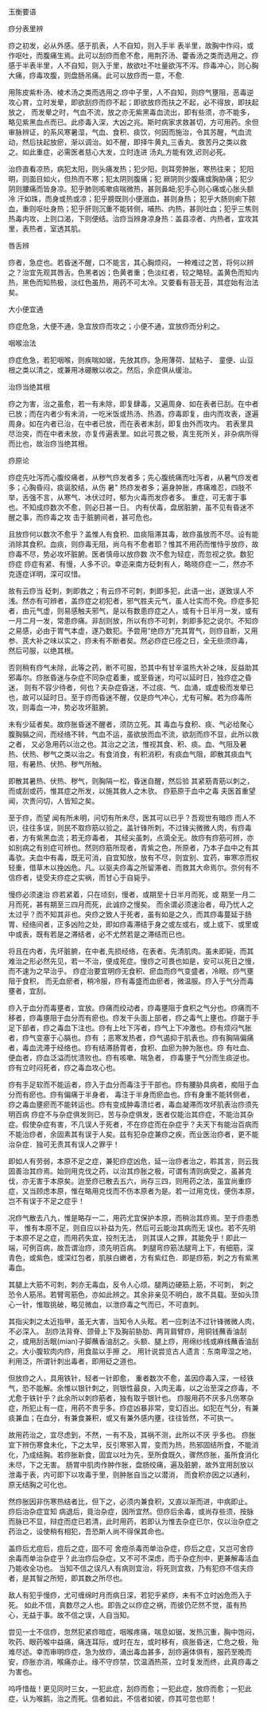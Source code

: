 玉衡要语

痧分表里辨

痧之初发，必从外感。感于肌表，人不自知，则入手半 表半里，故胸中作闷，或作呕吐，而腹痛生焉。此可以刮痧而愈不愈，用荆芥汤、藿香汤之类而选用之。痧感于半表半里，人不自知，则入于里，故欲吐不吐量欲泻不泻。痧毒冲心，则心胸大痛，痧毒攻腹，则盘肠吊痛。此可以放痧而一意，不愈.

用陈皮紫朴汤、棱术汤之类而选用之.痧中子里，人不自知，则痧气壅阻，恶毒逆攻心育，立时发晕，即欲刮痧而痧不起；即欲放痧而扶之不起，必不得放，即扶起放之， 而发晕之时，气血不流，放之亦无紫黑毒血流出，即有些须，亦不能多，略见紫黑血点而已。此疹毒入深，大凶之兆。斯时病家求救甚切，方可用药。余但审脉辨证，的系风寒暑湿，气血、食积、痰饮，何因而施治，令其苏醒，气血流动，然后扶起放瘀，渐以调治。如不醒，即择牛黄丸,三香丸、救苦丹之类以救之。如此重症，必需医者慈心大发，立时连进 汤丸,方能有效,迟则必死。 

治痧直看凉热，病犯太阳，则头痛发热；犯少阳，则耳旁肿胀，寒热往来； 犯阳明，则面目如火，但热而不寒；犯太阴则腹痛；犯 厥阴则少腹痛或胸胁痛；犯少阴则腰痛而皆身凉。犯乎肺则咳嗽痰喘微热，甚则鼻衄;犯手心则心痛或心胀头额冷 汗如珠，而身或热或凉；犯乎膀既则小便溺血，甚则身热； 犯乎大肠则痢下脓血，重则呕吐身热；犯乎肝则沉重不能转侧，哺热、内热，甚则吐血；犯乎三焦则热毒内攻，上则口渴，下则便结。治痧当辨身凉身热：盖县凉者、内热者，宜攻其里，表热者，室透其肌。

唇舌辨

痧者，急症也。若昏迷不醒，口不能言，其心胸烦闷， 一种难过之苦，将何以辨之？治宜先观其唇舌。色黑者凶；色黄者重；色淡红者，较之略轻。盖黄色而知内热，黑色而知热极，淡红色虽热，用药不可太冷。又要看有苔无苔，其症始有治法矣。

大小便宜通

痧症危急，大便不通，急宜放痧而攻之；小便不通，宜放痧而分利之。

 咽喉治法

痧症危急，若犯咽喉，则疾喘如锯，先放其痧。急用薄荷、鼠粘子、 童便、山豆根之类以清之，或兼用冰硼散以收之。然后，余症俱从缓治。

治痧当绝其根

痧之为害，治之虽愈，若一有未除，即复肆毒，又遍周身、如在表者已刮。在中者已放；而在内者少有未消，一吃米饭或热汤、热酒，痧毒即复，由内而攻表，遂遍周身。如在内者已治，在中者已放，而在表者末刮，即复由外而攻内。 若表里具尽治突，而在中者未放，亦复传遍表里。如此可畏之极，真生死所关，非杂病所得而比也，故治痧当绝其根。 

痧原论

痧症先吐泻而心腹绞痛者，从秽气痧发者多；先心腹统痛而吐泻者，从暑气痧发者多；心胸昏闷，痰诞胶结，从伤 暑" 热痧发者多；遍身肿胀，疼痛难忍，四肢不举，舌强不言，从寒气、冰伏过时，郁为火毒而发痧者多。 重症，可无害于事也。不知成痧数次不愈，则必日甚一日。 内有伏毒，盘居脏腑，虽不见有昏迷不醒之事，而痧毒之攻 击于脏腑间者，甚可危也。

且放痧何以数次不愈乎？盖惟人有食积、皿痰阻滞其毒，故痧虽放而不尽。设有能消除其食积。血痰，则痧毒无阻，尚乌有不愈者耶？惟其不用药而惟恃乎放痧，故痧毒不尽，势必攻坏脏腑。医者慎毋以放痧数 次不愈为轻症，而忽视之欤。数犯痧症 痧症有紧、有慢，人多不识。幸迩来南方砭刺有人，略晓痧症一二，然亦不克逐症详明，深可叹惜。

故有云痧当 砭刺，刺即救之；有云痧不可刺，刺即多犯，此语一出，遂致误人不浅。然亦有可辨者，盖痧症之初犯者，邪气胜夫元气，虽人壮实而不免。痧症多犯者，由元气虚，则易感触夫邪气，是以有数患痧症之人，或有十日半月一发，或有一月二月一发，常患痧痛。非刮则放，所以有痧不可刺，刺即多犯之说尔。不知痧之易感，必由于胃气本虚，遂乃数犯。予尝用“绝痧方”充其胃气，则痧自断，又用参、芪大补之味以实之，痧未有不断者矣。然必痧症已痊之日，全无些须痧毒， 然后可服，以绝其根。

否则稍有痧气未除，此等之药，断不可服，恐其中有甘辛温热大补之味，反益助其邪毒尔。痧胀昏迷与杂症不同杂症着重，或至昏迷，均可以延时日，独痧症之昏迷， 则有不容少待者，何也？夫杂症昏迷，不过痰、气、血涌，或虚极而发晕已也，故可以延时日。至于痧而昏迷不醒，仅是痧气冲心，尤有可解。若为痧毒所攻，则毒血一冲，势必攻坏脏腑。

未有少延者矣。故痧胀昏迷不醒者，须防立死。其 毒血与食积、痰、气必给聚心腹胸膈之间，而经络不转，气血不运，虽欲放而血不流，欲刮而痧不显，此所以救之者， 又必急用药以治之也。其治之之法，惟视其食、积、痰。血、气阻及暑热、伏热、秽气之类以治之。有食消食，有积消积，有痰血气阻，即散其痰血气阻，有暑热、伏热、秽气所触。

即散其暑热、伏热、秽气，则胸隔一松，昏迷自醒，然后验 其紧筋青筋以刺之，而或刮或药，惟其症之所发，以施其救人之木欤。 痧筋原于血中之毒 夫医首重望闻，次贵问切，人皆知之矣。

至于痧，而望 闻有所未明，问切有所未尽，医其可以已乎？吾观世有暗痧 而人不识，往往多误，则民不取痧筋以验之。盖针锋所刺，不过锋尖微微人肉，有痧毒者，方有紫黑血流；若无痧毒者， 其经尖虽刺，点滴全无。故痧有痧筋可辨，亦如别病之有别症可辨也。然则痧筋所现者，青紫之色，所原者，乃本子血中之有其毒欤。夫血中有毒，既无可消，自宜知放，放有不尽，则宜别、宜药，审寒凉而权轻重，借草木以挽凶危。凡。以驱夫痧毒之所留滞者、而救其大命焉尔。奈何有不信痧者，徒受夫痧症之实祸，而甘心于自毙乎。

慢痧必须速治 痧若紧着，只在顷刻，慢者，或期至十日半月而死，或 期至一月二月而死，甚有期至三四月而死，此诚痧之慢矣。 而余谓必须速治者，毋乃忧人之太过乎？而不知其非也。央痧之致人于死者，虽有如是之久，而其痧毒蔓延于肠胃、经络间者，正多凶险之处，即如痧毒滞结于身之或左或右，或上或下、或里或中或表，既有若是之滞结者，必不尤然若是之滞结而已也。

将且在内者，先坏脏腑，在中者,先损经络，在表者。先清肌肉。虽未即毙，而其难治之形必然先见，若一不治，便成死症。慢痧之可畏也如是，安可以死日之慢， 而不速为之早治乎。 痧症治要宜明痧无食积、瘀血而痧气变盛者，冷眼。痧气壅阻于食积， 而无血瘀者，稍冷服，痧有毒盛而血瘀者，微温服。痧入于气分而毒壅者，宜刮。

痧入于血分而毒壅者，宜放。痧痛而绞动者，痧毒壅阻于食积之气分也。痧痛而不移者，痧毒壅阻于血分而有瘀也。痧发干头面上部者，痧之毒气上壅也。痧踞于手足下部者，痧之毒血下注也。痧有上吐下泻者，痧气上下冲激也。痧有烦闷气胀者，痧气变塞于心膈也。痧有 ；恶寒发热者，痧气遏抑于肌表也。痧有胸隔偏痛者，毒血流滞于经络也。痧有结滞肠胃者，食积、血瘀为肿为胀也。痧 有吐血、便血者，痧血泛溢而忧溃败也。痧有咳嗽、喘急者， 痧毒壅于气分而生痰逆也。痧有立时闷死者，痧之毒血攻心也。

痧有手足软而不能运者，痧入于血分而毒注于干部也。痧有腰胁具病者，痴阻于血分而有瘀也。痧有偏痛于半身者， 毒注于半身而瘀血也。痧有身重不能转侧者，痧之毒血壅瘀而不能转运也。痧有变成肿毒溃烂者，毒血凝滞而攻坏肌表治痧须先明百病 痧症不与杂症俱发则已，苦与杂症俱发，医者仅能治其痧症，不能治其杂症。假使杂症有害，不几误人于死者，不在痧症而在杂症乎？夫天下有能治百病而不能治痧者，余固素其有误于人矣。兹有犯杂症兼痧之疾，而业医治痧者，更不能治杂症．独可无责其有误人之罪乎！

即如人有劳弱，本原不足之症，兼犯痧症凶危，延一治痧者治之，聆其言，则云我固善治其痧焉。始则用克伐之药，以治其痧胀之极，可谓有清则病受之，虽甚克伐，亦无害于本原矣。迨至痧已散去五六，尚存三四，则用药之法，虽宜尚重痧症，又当顾虑本原，惟在略用克伐而不伤本原者为是。若一过用克伐，便伤本原，岂不有误于不足之症乎！

况痧气散去八九，惟是略存一二，用药尤宜保护本原，而稍治其痧焉。至于痧患悉平， 惟有本原不足，则自应以补益为先，然后可云能治其病而无 误也。若不先明于本原不足之症，而用药失宜，投剂无法， 则其误人之罪，其能免乎！即此一端，可例百病，故吾谓治痧，须先明百病。 刺腿弯痧筋法腿弯上下，有细筋，深青色，或紫色，或深红包者，肌肤白嫩者，方有紫红色．即是痧筋，刺之方有紫黑毒血。

其腿上大筋不可刺，刺亦无毒血，反令人心烦。腿两边硬筋上筋，不可刺， 刺之恐令人筋吊。若臂弯筋色，亦如此辨之。其余非亲见不明白，故不具载。至如头顶心一针，惟取挑破，略见微血，以泄痧毒之气而已，不可直刺。

其指尖刺之太近指甲，虽无大害，当知令人头眩。若一应刺法不过针锋微微人肉，不必深入。 刮痧法背脊、颈骨上下及胸前胁肋、两背肩臂痧，用铜钱蘸香油刮之，或用刮舌眠(mian)子脚蘸香油刮之。头额、腿上痧，用绵纱线或麻线蘸香油刮之。大小腹软肉内痧，用食盐以手擦 之。 用针说尝览古人遗言：东南卑湿之地，利用泛，所谓针刺出毒者，即用砭之道也。

但放痧之人，具用铁针，轻者一针即愈， 重者数次不愈，盖因痧毒入深，一经铁气，恐不能解。余惟以银针刺之，则银性最良，入肉无毒，以之治至深之痧毒，不尤愈于铁针乎？此余所以刺痧筋者，独有取乎银针也。 痧服用药不厌多凡伤寒杂症，所犯止有一症，用药不贵乎多。痧症凶暴非常，变幻百出。如犯在气分，有兼痰兼血；在血分，有兼食兼积，或又有兼外感内壅，往往皆然，不可执一。

故用药治之，宜尽虑到，不然，一有不及，其祸不测，此所以不厌 乎多也。 痧胀宜下辨伤寒食未化，下之太早，反引寒邪入胃，变而为热，热邪固结所食，不能消化，乃成结胸。若痧胀新食，固宜以吐为先，至所食既久，骤然痧胀，虽所食消化未尽，下之无害。 肠胃中肌肉作肿作胀，盘肠绞痛，遍及脏腑，故外宜用刮放以泄毒于表，内可即下以攻毒于里，则肿胀自当之以潜消， 而食积亦因之以通利，原无结胸之可化也。

然痧胀因非伤寒热结者比，但下之，必须内兼食积，又直以渐而进，中病即止。 痧后治杂症宜知 病退后，竟治杂症，因所宜然。但痧后余毒，或尚存些须，按脉而脉已不显，辩症而症已若清，此时用药，若即认为惟去杂症已尔，仅以治杂症之药治之，设使稍有相犯，吾恐斯人尚不得保其命也。

盖痧后尤痘后，痘后之症，固不可 舍痘杀毒而单治杂症，痧后之症，又岂可舍痧余毒而单治杂症乎？此治痧后杂症，又不可不深虑，而于杂症剂中，更兼解毒活血乃能收全功也。 当知不信之误凡人有病则宜治，将死则宜救，乃有犯痧不信夫痧者，是其智之所短，即其数之所尽也。

敌人有犯乎慢痧，尤可缠绵时月而病日深，若犯乎紧痧，未有不立时凶危而入于死。 如此不信，真数尽之人也。即告之以痧症之祸，而彼仍茫然不觉，虽有热心，无益于事。故不信之误，人自当知。

尝见一士不信痧，忽然犯紧痧暗症，咽喉疼痛，喘息如锯，发热沉重，胸中饱闷，吹药、眼药喉中益痛，痛连耳际，或时在左，或时移有，痰胀昏迷，亡危之极，殆难尽述。幸而审明痧症，急为放痧，涌出毒血甚多，刮痧遍体俱有，服药至晚而安，痧胀亦消，喉痛亦止。缘不守痧禁，饮温酒热茶，立时复发而终，此真痧毒之为害也。

呜呼惜哉！更见同时三女，一犯此症，刮痧而愈；一犯此症，放痧而愈；一犯此症，认为喉鹅，治之而死。信者如此，不信者如彼，痧其可忽也耶！

